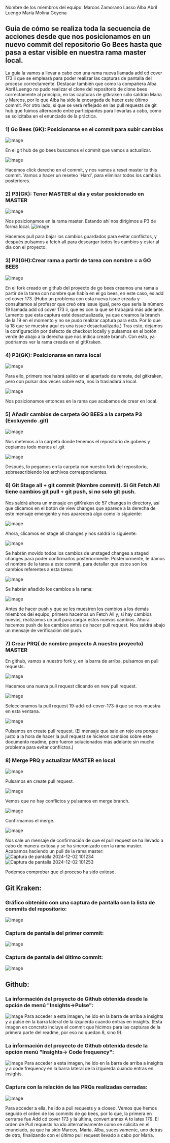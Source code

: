 Nombre de los miembros del equipo:
Marcos Zamorano Lasso
Alba Abril Luengo
María Molina Goyena
## Guía de cómo se realiza toda la secuencia de acciones desde que nos posicionamos en un nuevo commit del repositorio Go Bees hasta que pasa a estar visible en nuestra rama master local. 
La guía la vamos a llevar a cabo con una rama nueva llamada add cd cover 173 ii que se empleará para poder realizar las capturas de pantalla del proceso correctamente.
Destacar también que como la compañera Alba Abril Luengo no pudo realizar el clone del repositorio de clone bees correctamente al principio, en las capturas de gitkraken sólo saldrán María y Marcos, por lo que Alba ha sido la encargada de hacer este último commit.
Por otro lado, sí que se verá reflejado en las pull requests de git hub que fuimos alternando entre participantes para llevarlas a cabo, como se solicitaba en el enunciado de la práctica.
### 1)	Go Bees (GK): Posicionarse en el commit para subir cambios
 ![image](https://github.com/user-attachments/assets/891bda0e-3976-47a7-b5d7-69a3c2d83dd6)

  En el git hub de go bees buscamos el commit que vamos a actualizar.
  
 ![image](https://github.com/user-attachments/assets/e55ba5d1-e918-445e-be23-81213ee17400)

  Hacemos click derecho en el commit, y nos vamos a reset master to this commit. Vamos a hacer un reseteo 'Hard', para eliminar todos los cambios posteriores.

### 2)	P3(GK): Tener MASTER al día y estar posicionado en MASTER
 ![image](https://github.com/user-attachments/assets/07b237ee-22a1-4ac8-b0a4-635032bd2feb)

  Nos posicionamos en la rama master.
  Estando ahí nos dirigimos a P3 de forma local.
 ![image](https://github.com/user-attachments/assets/b08167b8-ab8a-4ad7-bfcf-a3b57463776c)

  Hacemos pull para bajar los cambios guardados para evitar conflictos, y después pulsamos a fetch all para descargar todos los cambios y estar al día con el proyecto.
### 3)	P3(GH):Crear rama a partir de tarea con nombre = a GO BEES
 ![image](https://github.com/user-attachments/assets/82c3b628-d8c3-4771-a573-8abd2d407b41)
 
 En el fork creado en github del proyecto de go bees creamos una rama a partir de la tarea con nombre que había en el go bees, en este caso, es add cd cover 173.
 (Hubo un problema con esta nueva issue creada y consultamos al profesor que creó otra issue igual, pero que sería la número 19 llamada add cd cover 173 ii, que es con la que se trabajará más   adelante. Lamento que esta captura esté desactualizada, ya que creamos la branch de la 19 en el momento y no se pudo realizar captura para esta. Por lo que la 18 que se muestra aquí es una issue desactualizada.)
 Tras esto, dejamos la configuración por defecto de checkout locally y pulsamos en el botón verde de abajo a la derecha que nos indica create branch.
 Con esto, ya podríamos ver la rama creada en el gitKraken.

### 4)	P3(GK): Posicionarse en rama local

 ![image](https://github.com/user-attachments/assets/8ea429e1-ba32-4fea-b015-d7ea845222c8)

 Para ello, primero nos habrá salido en el apartado de remote, del gitkraken, pero con pulsar dos veces sobre esta, nos la trasladará a local.

 ![image](https://github.com/user-attachments/assets/69ed3e0b-62f0-41c3-849e-d677188d7f09)
  
 Nos posicionamos entonces en la rama que acabamos de crear en local.
 
### 5)	Añadir cambios de carpeta GO BEES a la carpeta P3 (Excluyendo .git)

 ![image](https://github.com/user-attachments/assets/f175cbc8-e115-4af5-9c54-8a3d9b3e7f09)
 
  Nos metemos a la carpeta donde tenemos el repositorio de gobees y copiamos todo menos el .git
  
 ![image](https://github.com/user-attachments/assets/c0e93ce3-a93a-4d04-a00d-5cbba9f71c5f)

 Después, lo pegamos en la carpeta con nuestro fork del repositorio, sobreescribiendo los archivos correspondientes.

### 6)	Git Stage all + git commit (Nombre commit). Si Git Fetch All tiene cambios git pull + git push, si no solo git push.

Nos saldrá ahora un mensaje en gitKraken de 57 changes in directory, así que clicamos en el botón de view changes que aparece a la derecha de este mensaje emergente y nos aparecerá algo como lo siguiente:

 ![image](https://github.com/user-attachments/assets/177353c0-4f01-420b-a499-00c80d3fff99)
 
 Ahora, clicamos en stage all changes y nos saldrá lo siguiente:
 
 ![image](https://github.com/user-attachments/assets/b1e889bb-96d4-4f9f-be54-c6e14985888c)

 Se habrán movido todos los cambios de unstaged changes a staged changes para poder confirmarlos posteriormente.
 Posteriormente, le damos el nombre de la tarea a este commit, para detallar que estos son los cambios referentes a esta tarea:
 
  ![image](https://github.com/user-attachments/assets/6b3dca49-624f-4a54-84cb-5faa9b4b5485)

  Se habrán añadido los cambios a la rama:

  ![image](https://github.com/user-attachments/assets/b4bc8cbf-60cb-47ae-a529-1fffae98db7e)
  
  Antes de hacer push y que se les muestren los cambios a los demás miembros del equipo, primero hacemos un Fetch All y, si hay cambios nuevos,
  realizamos un pull para cargar estos nuevos cambios.
  Ahora hacemos push de los cambios antes de hacer pull request.
  Nos saldrá abajo un mensaje de verificación del push.
  
### 7)	Crear PRQ( de nombre proyecto A nuestro proyecto) MASTER

En github, vamos a nuestro fork y, en la barra de arriba, pulsamos en pull requests.

 ![image](https://github.com/user-attachments/assets/c5476312-6159-40cc-949d-a3ce31d2d2c2)
 
  Hacemos una nueva pull request clicando en new pull request.
  
 ![image](https://github.com/user-attachments/assets/d1000a98-a22a-4fbd-b7ab-ed1f28f596e2)
 
  Seleccionamos la pull request 19-add-cd-cover-173-ii que se nos muestra en esta ventana.
  
 ![image](https://github.com/user-attachments/assets/b0097814-1f2b-45fe-be14-7e9e61cd02ed)

 Pulsamos en create pull request.
 (El mensaje que sale en rojo era porque justo a la hora de hacer la pull request se hicieron cambios sobre este documento readme, pero fueron solucionados más adelante sin mucho problema para evitar conflictos.)

### 8)	Merge PRQ y actualizar MASTER en local

![image](https://github.com/user-attachments/assets/8300f9b7-d956-4da6-8761-2874e5f6662c)

  Pulsamos en create pull request.
  
 ![image](https://github.com/user-attachments/assets/0c5b7827-ca98-4103-87bd-304ae3e5b998)

 Vemos que no hay conflictos y pulsamos en merge branch.
 
![image](https://github.com/user-attachments/assets/2ae77bf4-b2da-43f2-a1da-367ea823e0f3)

Confirmamos el merge.

![image](https://github.com/user-attachments/assets/fa30fcfc-a00d-4bcf-a914-12f23defd8d8)

Nos sale un mensaje de confirmación de que el pull request se ha llevado a cabo de manera exitosa y se ha sincronizado con la rama master.
Acabamos haciendo un pull de la rama master:
![Captura de pantalla 2024-12-02 101234](https://github.com/user-attachments/assets/854497ed-31ef-49d8-98fb-2c4a4482f4d4)
![Captura de pantalla 2024-12-02 101253](https://github.com/user-attachments/assets/12ac7cf4-f226-4ba6-a5b2-f27eef3dca2c)

Podemos comprobar que el proceso ha sido exitoso.

## Git Kraken:
### Gráfico obtenido con una captura de pantalla con la lista de commits del repositorio:
![image](https://github.com/user-attachments/assets/ebc43272-8fd5-4565-9f83-4678df95d297)

### Captura de pantalla del primer commit:
![image](https://github.com/user-attachments/assets/01ac3293-edee-4532-81b8-91211b1a7a42)

### Captura de pantalla del último commit:
![image](https://github.com/user-attachments/assets/99049420-5038-47b7-a46a-2b8b8fc44356)


 
## Github:
### La información del proyecto de Github obtenida desde la opción de menú "Insights→Pulse":

![image](https://github.com/user-attachments/assets/d107f4bc-9e94-4802-a846-e67160742ca8)
Para acceder a esta imagen, he ido en la barra de arriba a insights y a pulse en la barra lateral de la izquierda cuando entras en insights.
(Esta imagen en concreto incluye el commit que hicimos para las capturas de la primera parte del readme, por eso no quedan 8, sino 9).

### La información del proyecto de Github obtenida desde la opción menú "Insights→ Code frequency":

![image](https://github.com/user-attachments/assets/128420fe-2ad9-4fc6-9ce5-0b17246176fa)
Para acceder a esta imagen, he ido en la barra de arriba a insights y a code frequency en la barra lateral de la izquierda cuando entras en insights.

### Captura con la relación de las PRQs realizadas cerradas:
![image](https://github.com/user-attachments/assets/09a4704c-c06a-428b-969d-0edae26c82ac)

Para acceder a ella, he ido a pull requests y a closed.
Vemos que hemos seguido el orden de los commits de go bees, por lo que, la primera en cerrarse fue Add cd cover 173 y la última, convert annex A to latex 179.
El orden de Pull requests ha ido alternativamente como se solicita en el enunciado, ya que ha sido Marcos, María, Alba, sucesivamente, uno detrás de otro, finalizando con el último pull request llevado a cabo por María.
  

